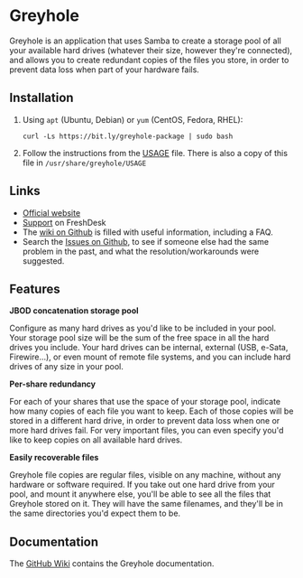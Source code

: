 Greyhole
========

Greyhole is an application that uses Samba to create a storage pool of all your available hard drives (whatever their size, however they're connected), and allows you to create redundant copies of the files you store, in order to prevent data loss when part of your hardware fails.

Installation
------------

1. Using `apt` (Ubuntu, Debian) or `yum` (CentOS, Fedora, RHEL):
    
    ```curl -Ls https://bit.ly/greyhole-package | sudo bash```

2. Follow the instructions from the [USAGE](https://github.com/gboudreau/Greyhole/blob/master/USAGE) file.
   There is also a copy of this file in `/usr/share/greyhole/USAGE`

Links
-----
* [Official website](https://www.greyhole.net/)
* [Support](https://greyhole.freshdesk.com/) on FreshDesk
* The [wiki on Github](https://github.com/gboudreau/Greyhole/wiki#get-help-or-resolve-a-problem) is filled with useful information, including a FAQ.
* Search the [Issues on Github](https://github.com/gboudreau/Greyhole/issues?q=is%3Aissue), to see if someone else had the same problem in the past, and what the resolution/workarounds were suggested.

Features
--------
__JBOD concatenation storage pool__

Configure as many hard drives as you'd like to be included in your pool. Your storage pool size will be the sum of the free space in all the hard drives you include. Your hard drives can be internal, external (USB, e-Sata, Firewire...), or even mount of remote file systems, and you can include hard drives of any size in your pool.

__Per-share redundancy__

For each of your shares that use the space of your storage pool, indicate how many copies of each file you want to keep. Each of those copies will be stored in a different hard drive, in order to prevent data loss when one or more hard drives fail. For very important files, you can even specify you'd like to keep copies on all available hard drives.

__Easily recoverable files__

Greyhole file copies are regular files, visible on any machine, without any hardware or software required. If you take out one hard drive from your pool, and mount it anywhere else, you'll be able to see all the files that Greyhole stored on it. They will have the same filenames, and they'll be in the same directories you'd expect them to be.

Documentation
-------------
The [GitHub Wiki](https://github.com/gboudreau/Greyhole/wiki) contains the Greyhole documentation.
